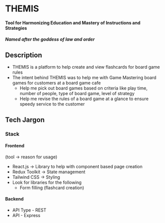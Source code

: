 # THEMIS
#### Tool for Harmonizing Education and Mastery of Instructions and Strategies
##### Named after the goddess of law and order

## Description
- THEMIS is a platform to help create and view flashcards for board game rules
- The intent behind THEMIS was to help me with Game Mastering board games for customers at a board game cafe
    - Help me pick out board games based on criteria like play time, number of people, type of board game, level of strategy
    - Help me revise the rules of a board game at a glance to ensure speedy service to the customer


## Tech Jargon


### Stack
#### Frontend
(tool -> reason for usage)
- React.js -> Library to help with component based page creation
- Redux Toolkit -> State management
- Tailwind CSS -> Styling
- Look for libraries for the following
    - Form filling (flashcard creation)

#### Backend
- API Type - REST
- API - Express